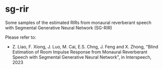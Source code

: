 # sg-rir

Some samples of the estimated RIRs from monaural reverberant speech with Segmental Generative Neural Network (SG-RIR)

Please refer to:

 - Z. Liao, F. Xiong, J. Luo, M. Cai, E.S. Chng, J. Feng and X. Zhong, "Blind Estimation of Room Impulse Response from Monaural Reverberant Speech with Segmental Generative Neural Network", in Interspeech, 2023

